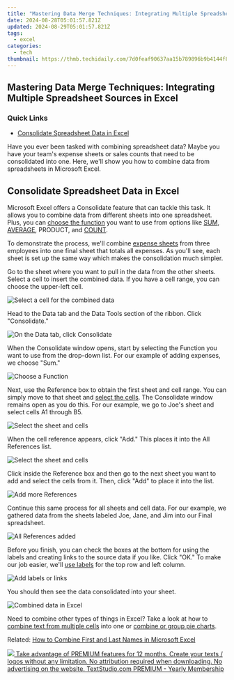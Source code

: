 ```yaml
---
title: "Mastering Data Merge Techniques: Integrating Multiple Spreadsheet Sources in Excel"
date: 2024-08-28T05:01:57.821Z
updated: 2024-08-29T05:01:57.821Z
tags:
  - excel
categories:
  - tech
thumbnail: https://thmb.techidaily.com/7d0feaf90637aa15b789896b9b4144f8ee9d0a1514b5ec2518db335a12809dc5.jpg
---
```


## Mastering Data Merge Techniques: Integrating Multiple Spreadsheet Sources in Excel

### Quick Links

* [Consolidate Spreadsheet Data in Excel](https://youtube-tips.techidaily.com/024-approved-methodology-creating-life-changing-video-guides/)

 Have you ever been tasked with combining spreadsheet data? Maybe you have your team's expense sheets or sales counts that need to be consolidated into one. Here, we'll show you how to combine data from spreadsheets in Microsoft Excel.

##  Consolidate Spreadsheet Data in Excel

 Microsoft Excel offers a Consolidate feature that can tackle this task. It allows you to combine data from different sheets into one spreadsheet. Plus, you can [choose the function](https://win11.techidaily.com/renaissance-pc-refresh-with-atlasos/) you want to use from options like [SUM](https://instagram-videos.techidaily.com/updated-steps-to-instagram-verification-and-fan-growth-in-under-150-characters/), [AVERAGE](https://screen-video-capture.techidaily.com/updated-in-2024-mastering-your-first-zoom-webinar-with-ease/), PRODUCT, and [COUNT](https://howto.techidaily.com/fix-the-error-of-unfortunately-the-processcomandroidphone-has-stopped-on-vivo-v29-pro-drfone-by-drfone-fix-android-problems-fix-android-problems/).

 To demonstrate the process, we'll combine [expense sheets](https://fox-blue.techidaily.com/updated-diving-into-the-depths-with-gopro-hero5-for-2024/) from three employees into one final sheet that totals all expenses. As you'll see, each sheet is set up the same way which makes the consolidation much simpler.

 Go to the sheet where you want to pull in the data from the other sheets. Select a cell to insert the combined data. If you have a cell range, you can choose the upper-left cell.

![Select a cell for the combined data](https://static1.howtogeekimages.com/wordpress/wp-content/uploads/2021/11/SelectCell-ExcelConsolidate.png) 

 Head to the Data tab and the Data Tools section of the ribbon. Click "Consolidate."

![On the Data tab, click Consolidate](https://static1.howtogeekimages.com/wordpress/wp-content/uploads/2021/11/DataConsolidate-ExcelConsolidate.png) 

 When the Consolidate window opens, start by selecting the Function you want to use from the drop-down list. For our example of adding expenses, we choose "Sum."

![Choose a Function](https://static1.howtogeekimages.com/wordpress/wp-content/uploads/2021/11/Function-ExcelConsolidate.png) 

 Next, use the Reference box to obtain the first sheet and cell range. You can simply move to that sheet and [select the cells](https://buynow-tips.techidaily.com/exploring-a-ravaged-world-on-motorcycle-in-days-gone-our-comprehhavis-review/). The Consolidate window remains open as you do this. For our example, we go to Joe's sheet and select cells A1 through B5.

![Select the sheet and cells](https://static1.howtogeekimages.com/wordpress/wp-content/uploads/2021/11/Reference-ExcelConsolidate.png) 

 When the cell reference appears, click "Add." This places it into the All References list.

![Select the sheet and cells](https://static1.howtogeekimages.com/wordpress/wp-content/uploads/2021/11/Reference-ExcelConsolidate.png) 

 Click inside the Reference box and then go to the next sheet you want to add and select the cells from it. Then, click "Add" to place it into the list.

![Add more References](https://static1.howtogeekimages.com/wordpress/wp-content/uploads/2021/11/AddAllReferences-ExcelConsolidate.png) 

 Continue this same process for all sheets and cell data. For our example, we gathered data from the sheets labeled Joe, Jane, and Jim into our Final spreadsheet.

![All References added](https://static1.howtogeekimages.com/wordpress/wp-content/uploads/2021/11/AddedAllReferences-ExcelConsolidate.png) 

 Before you finish, you can check the boxes at the bottom for using the labels and creating links to the source data if you like. Click "OK." To make our job easier, we'll [use labels](https://android-pokemon-go.techidaily.com/hacks-to-do-pokemon-go-trainer-battles-for-huawei-p60-drfone-by-drfone-virtual-android/) for the top row and left column.

![Add labels or links](https://static1.howtogeekimages.com/wordpress/wp-content/uploads/2021/11/LabelsLinks-ExcelConsolidate.png) 

 You should then see the data consolidated into your sheet.

![Combined data in Excel](https://static1.howtogeekimages.com/wordpress/wp-content/uploads/2021/11/DataCombined-ExcelConsolidate.png) 

 Need to combine other types of things in Excel? Take a look at how to [combine text from multiple cells](https://fake-location.techidaily.com/is-pgsharp-legal-when-you-are-playing-pokemon-on-xiaomi-redmi-13c-5g-drfone-by-drfone-virtual-android/) into one or [combine or group pie charts](https://instagram-video-recordings.techidaily.com/updated-2024-approved-the-instagram-influencer-blueprint-from-few-to-a-thousand-fans/).

Related: [How to Combine First and Last Names in Microsoft Excel](https://article-helps.techidaily.com/updated-2024-approved-elevate-your-drone-game-with-top-tier-lipo-tech/)

<ins class="adsbygoogle"
     style="display:block"
     data-ad-format="autorelaxed"
     data-ad-client="ca-pub-7571918770474297"
     data-ad-slot="1223367746"></ins>



<ins class="adsbygoogle"
     style="display:block"
     data-ad-client="ca-pub-7571918770474297"
     data-ad-slot="8358498916"
     data-ad-format="auto"
     data-full-width-responsive="true"></ins>



<!-- affiliate ads begin -->
<a href="https://secure.textstudio.com/order/checkout.php?PRODS=35633309&QTY=1&AFFILIATE=108875&CART=1"> <img src="https://secure.avangate.com/images/merchant/d6eb8222c9718486bdabce8b897380f7/products/3_premium-icon.png" border="0"> Take advantage of PREMIUM features for 12 months. 
Create your texts / logos without any limitation. 
No attribution required when downloading. 
No advertising on the website. 
 TextStudio.com  PREMIUM - Yearly Membership</a>
<!-- affiliate ads end -->